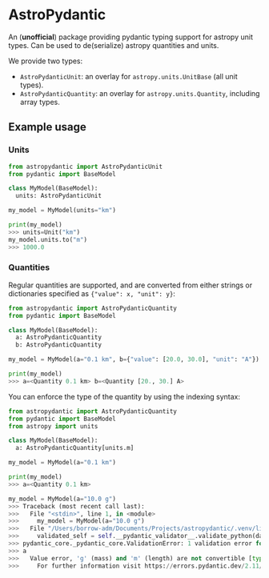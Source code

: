 AstroPydantic
=============

An (**unofficial**) package providing pydantic typing support for astropy
unit types. Can be used to de(serialize) astropy quantities and units.

We provide two types:

- `AstroPydanticUnit`: an overlay for `astropy.units.UnitBase` (all unit types).
- `AstroPydanticQuantity`: an overlay for `astropy.units.Quantity`, including
  array types.

Example usage
-------------

### Units

```python
from astropydantic import AstroPydanticUnit
from pydantic import BaseModel

class MyModel(BaseModel):
  units: AstroPydanticUnit

my_model = MyModel(units="km")

print(my_model)
>>> units=Unit("km")
my_model.units.to("m")
>>> 1000.0
```

### Quantities

Regular quantities are supported, and are converted from either strings or
dictionaries specified as `{"value": x, "unit": y}`:

```python
from astropydantic import AstroPydanticQuantity
from pydantic import BaseModel

class MyModel(BaseModel):
  a: AstroPydanticQuantity
  b: AstroPydanticQuantity 

my_model = MyModel(a="0.1 km", b={"value": [20.0, 30.0], "unit": "A"})

print(my_model)
>>> a=<Quantity 0.1 km> b=<Quantity [20., 30.] A>
```

You can enforce the type of the quantity by using the indexing syntax:

```python
from astropydantic import AstroPydanticQuantity
from pydantic import BaseModel
from astropy import units

class MyModel(BaseModel):
  a: AstroPydanticQuantity[units.m]

my_model = MyModel(a="0.1 km")

print(my_model)
>>> a=<Quantity 0.1 km> 

my_model = MyModel(a="10.0 g")
>>> Traceback (most recent call last):
>>>   File "<stdin>", line 1, in <module>
>>>     my_model = MyModel(a="10.0 g")
>>>   File "/Users/borrow-adm/Documents/Projects/astropydantic/.venv/lib/python3.13/site-packages/pydantic/main.py", line 253, in __init__
>>>     validated_self = self.__pydantic_validator__.validate_python(data, self_instance=self)
>>> pydantic_core._pydantic_core.ValidationError: 1 validation error for MyModel
>>> a
>>>   Value error, 'g' (mass) and 'm' (length) are not convertible [type=value_error, input_value=<Quantity 10. g>, input_type=Quantity]
>>>     For further information visit https://errors.pydantic.dev/2.11/v/value_error
```